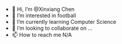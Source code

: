 - 👋 Hi, I’m @Xinxiang Chen
- 👀 I’m interested in football
- 🌱 I’m currently learning Computer Science
- 💞️ I’m looking to collaborate on ...
- 📫 How to reach me N/A

<!---
Ethanchenx/Ethanchenx is a ✨ special ✨ repository because its `README.md` (this file) appears on your GitHub profile.
You can click the Preview link to take a look at your changes.
--->
